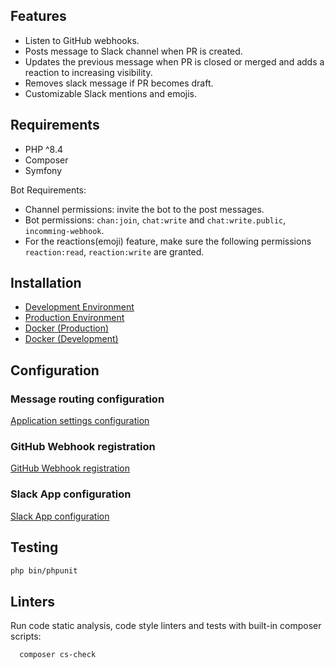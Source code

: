 ## Features
- Listen to GitHub webhooks.
- Posts message to Slack channel when PR is created.
- Updates the previous message when PR is closed or merged and adds a reaction to increasing visibility.
- Removes slack message if PR becomes draft.
- Customizable Slack mentions and emojis.

## Requirements

- PHP ^8.4
- Composer
- Symfony

Bot Requirements:
- Channel permissions: invite the bot to the post messages.
- Bot permissions: `chan:join`, `chat:write` and `chat:write.public`, `incomming-webhook`.
- For the reactions(emoji) feature, make sure the following permissions `reaction:read`, `reaction:write` are granted.


## Installation

- [Development Environment](installation_development_env.md)
- [Production Environment](installation_production_env.md)
- [Docker (Production)](docker_production.md)
- [Docker (Development)](docker_development.md)

## Configuration
### Message routing configuration
[Application settings configuration](configuring.md)

### GitHub Webhook registration
[GitHub Webhook registration](register_github_webhook.md)

### Slack App configuration
[Slack App configuration](slack_bot_configuration.md)

## Testing
```sh
php bin/phpunit
```

## Linters
Run code static analysis, code style linters and tests with built-in composer scripts:
```sh
  composer cs-check
```